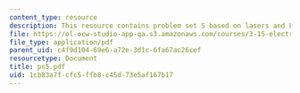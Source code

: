 ```yaml
---
content_type: resource
description: This resource contains problem set 5 based on lasers and LEDs.
file: https://ol-ocw-studio-app-qa.s3.amazonaws.com/courses/3-15-electrical-optical-magnetic-materials-and-devices-fall-2006/1cb83a7fcfc5ffb8c45d73e5af167b17_ps5.pdf
file_type: application/pdf
parent_uid: c4f9d104-69e6-a72e-3d1c-6fa67ac26cef
resourcetype: Document
title: ps5.pdf
uid: 1cb83a7f-cfc5-ffb8-c45d-73e5af167b17
---
```

